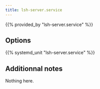 ```yaml
---
title: lsh-server.service
---
```


{{% provided_by "lsh-server.service" %}}

## Options

{{% systemd_unit "lsh-server.service" %}}

## Additionnal notes

Nothing here.